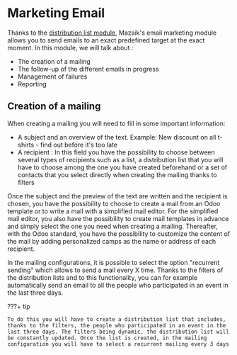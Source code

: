 # Marketing Email

Thanks to the <a href="https://mozaik-association.github.io/mozaik/Distribution-list-module/" target="_blank">distribution list module</a>, Mazaik's email marketing module allows you to send emails to an exact predefined target at the exact moment. In this module, we will talk about :

- The creation of a mailing
- The follow-up of the different emails in progress
- Management of failures
- Reporting

## Creation of a mailing

When creating a mailing you will need to fill in some important information:

- A subject and an overview of the text. Example: New discount on all t-shirts - find out before it's too late
- A recipient : In this field you have the possibility to choose between several types of recipients such as a list, a distribution list that you will have to choose among the one you have created beforehand or a set of contacts that you select directly when creating the mailing thanks to filters 

Once the subject and the preview of the text are written and the recipient is chosen, you have the possibility to choose to create a mail from an Odoo template or to write a mail with a simplified mail editor. For the simplified mail editor, you also have the possibility to create mail templates in advance and simply select the one you need when creating a mailing. Thereafter, with the Odoo standard, you have the possibility to customize the content of the mail by adding personalized camps as the name or address of each recipient.

In the mailing configurations, it is possible to select the option "recurrent sending" which allows to send a mail every X time. Thanks to the filters of the distribution lists and to this functionality, you can for example automatically send an email to all the people who participated in an event in the last three days. 

???+ tip

    To do this you will have to create a distribution list that includes, thanks to the filters, the people who participated in an event in the last three days. The filters being dynamic, the distribution list will be constantly updated. Once the list is created, in the mailing configuration you will have to select a recurrent mailing every 3 days


